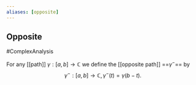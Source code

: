 ```yaml
---
aliases: [opposite]
---
```

## Opposite
#ComplexAnalysis 

For any [[path]] $\gamma:[a, b] \rightarrow \mathbb{C}$ we define the [[opposite path]] ==$\gamma^{-}$== by $$\gamma^{-}:[a, b] \rightarrow\mathbb{C}, \gamma^{-}(t)=\gamma(b-t).$$